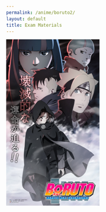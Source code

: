 ```yaml
---
permalink: /anime/boruto2/
layout: default
title: Exam Materials
---
```


<img src="/assets/306.jpg" alt="Boruto Poster" width="50%" height="10%">
